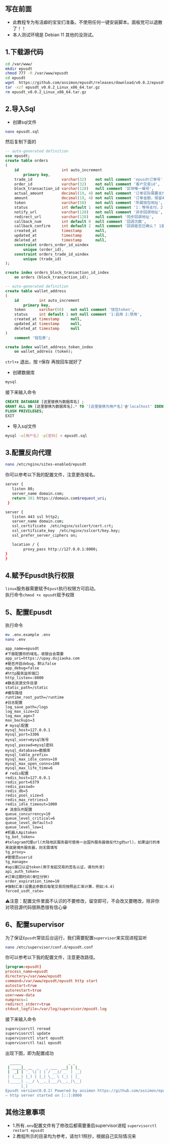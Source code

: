 ## 写在前面

- 此教程专为有洁癖的宝宝们准备。不使用任何一键安装脚本。面板党可以退散了！！
- 本人测试环境是 Debian 11 其他的没测试。
## 1.下载源代码
```bash
cd /var/www/
mkdir epusdt
chmod 777 -R /var/www/epusdt
cd epusdt
wget  https://github.com/assimon/epusdt/releases/download/v0.0.2/epusdt_v0.0.2_Linux_x86_64.tar.gz
tar -xzf epusdt_v0.0.2_Linux_x86_64.tar.gz
rm epusdt_v0.0.2_Linux_x86_64.tar.gz
```
## 2.导入Sql
- 创建sql文件
```bash
nano epusdt.sql
```
然后复制下面的
```sql
-- auto-generated definition
use epusdt;
create table orders
(
    id                   int auto_increment
        primary key,
    trade_id             varchar(32)    not null comment 'epusdt订单号',
    order_id             varchar(32)    not null comment '客户交易id',
    block_transaction_id varchar(128)   null comment '区块唯一编号',
    actual_amount        decimal(19, 4) not null comment '订单实际需要支付的金额，保留4位小数',
    amount               decimal(19, 4) not null comment '订单金额，保留4位小数',
    token                varchar(50)    not null comment '所属钱包地址',
    status               int default 1  not null comment '1：等待支付，2：支付成功，3：已过期',
    notify_url           varchar(128)   not null comment '异步回调地址',
    redirect_url         varchar(128)   null comment '同步回调地址',
    callback_num         int default 0  null comment '回调次数',
    callback_confirm     int default 2  null comment '回调是否已确认？ 1是 2否',
    created_at           timestamp      null,
    updated_at           timestamp      null,
    deleted_at           timestamp      null,
    constraint orders_order_id_uindex
        unique (order_id),
    constraint orders_trade_id_uindex
        unique (trade_id)
);

create index orders_block_transaction_id_index
    on orders (block_transaction_id);

-- auto-generated definition
create table wallet_address
(
    id         int auto_increment
        primary key,
    token      varchar(50)   not null comment '钱包token',
    status     int default 1 not null comment '1:启用 2:禁用',
    created_at timestamp     null,
    updated_at timestamp     null,
    deleted_at timestamp     null
)
    comment '钱包表';

create index wallet_address_token_index
    on wallet_address (token);
```
`ctrl+x` 退出，按 `Y`保存 再按回车就好了
- 创建数据库 
```bash
mysql
```
接下来输入命令 
```sql
CREATE DATABASE [这里替换为数据库名] ;
GRANT ALL ON [这里替换为数据库名].* TO '[这里替换为用户名]'@'localhost' IDENTIFIED BY '[这里替换为密码]' WITH GRANT OPTION;
FLUSH PRIVILEGES;
EXIT
```
- 导入sql文件
```bash
mysql -u[用户名] -p[密码] < epusdt.sql 
```
## 3.配置反向代理
```bash
nano /etc/nginx/sites-enabled/epusdt
```
你可以参考以下我的配置文件，注意更改域名。
```bash
server {
   listen 80;
   server_name domain.com;
   return 301 https://domain.com$request_uri;
 }

server {
   listen 443 ssl http2;
   server_name domain.com;
   ssl_certificate  /etc/nginx/sslcert/cert.crt;
   ssl_certificate_key  /etc/nginx/sslcert/key.key; 
   ssl_prefer_server_ciphers on;

   location / {
        proxy_pass http://127.0.0.1:8000;
}
}

```
## 4.赋予Epusdt执行权限
`linux`服务器需要赋予`Epust`执行权限方可启动。            
执行命令```chmod +x epusdt```赋予权限
## 5、配置Epusdt
执行命令
```bash
mv .env.example .env
nano .env
```

```dotenv
app_name=epusdt
#下面配置你的域名，收银台会需要
app_uri=https://upay.dujiaoka.com
#是否开启debug，默认false
app_debug=false
#http服务监听端口
http_listen=:8000
#静态资源文件目录
static_path=/static
#缓存路径
runtime_root_path=/runtime
#日志配置
log_save_path=/logs
log_max_size=32
log_max_age=7
max_backups=3
# mysql配置
mysql_host=127.0.0.1
mysql_port=3306
mysql_user=mysql账号
mysql_passwd=mysql密码
mysql_database=数据库
mysql_table_prefix=
mysql_max_idle_conns=10
mysql_max_open_conns=100
mysql_max_life_time=6
# redis配置
redis_host=127.0.0.1
redis_port=6379
redis_passwd=
redis_db=5
redis_pool_size=5
redis_max_retries=3
redis_idle_timeout=1000
# 消息队列配置
queue_concurrency=10
queue_level_critical=6
queue_level_default=3
queue_level_low=1
#机器人Apitoken
tg_bot_token=
#telegram代理url(大陆地区服务器可使用一台国外服务器做反代tg的url)，如果运行的本来就是境外服务器，则无需填写
tg_proxy=
#管理员userid
tg_manage=
#api接口认证token(用于发起交易的签名认证，请勿外泄)
api_auth_token=
#订单过期时间(单位分钟)
order_expiration_time=10
#强制汇率(设置此参数后每笔交易将按照此汇率计算，例如:6.4)
forced_usdt_rate=
```
⚠️注意：配置文件里面不认识的不要修改，留空即可，不会改又要瞎改，除非你对项目源代码很熟悉很有信心😁
## 6、配置supervisor
为了保证`Epusdt`常驻后台运行，我们需要配置`supervisor`来实现进程监听  
```bash
nano /etc/supervisor/conf.d/epusdt.conf
```
你可以参考以下我的配置文件，注意更改路径。
```conf
[program:epusdt]
process_name=epusdt
directory=/var/www/epusdt
command=/var/www/epusdt/epusdt http start
autostart=true
autorestart=true
user=www-data
numprocs=1
redirect_stderr=true
stdout_logfile=/var/log/supervisor/epusdt.log
```
接下来输入命令
```bash
supervisorctl reread
supervisorctl update
supervisorctl start epusdt
supervisorctl tail epusdt
```
出现下图，即为配置成功
```bash
  _____                     _ _   
 | ____|_ __  _   _ ___  __| | |_ 
 |  _| | '_ \| | | / __|/ _` | __|
 | |___| |_) | |_| \__ \ (_| | |_ 
 |_____| .__/ \__,_|___/\__,_|\__|
       |_|                        
Epusdt version(0.0.2) Powered by assimon https://github.com/assimon/epusdt 
⇨ http server started on [::]:8000
```
## 其他注意事项
- 1.所有`.env`配置文件有了修改后都需要重启supervisor进程 `supervisorctl restart epusdt`
- 2.教程所示的目录均为参考，请勿1:1照抄，根据自己实际情况来
